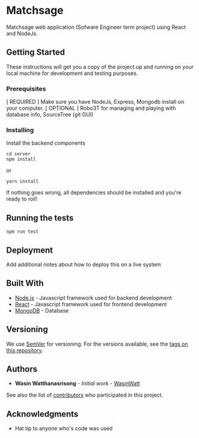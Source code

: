 # Matchsage

Matchsage web application (Sofware Engineer term project) using React and NodeJs.

## Getting Started

These instructions will get you a copy of the project up and running on your local machine for development and testing purposes.

### Prerequisites

[ REQUIRED ] Make sure you have NodeJs, Express, Mongodb install on your computer.
[ OPTIONAL ] Robo3T for managing and playing with database info, SourceTree (git GUI)

### Installing

Install the backend components

```
cd server
npm install
```
or

```
yarn install
```

If nothing goes wrong, all dependencies should be installed and you're ready to roll!

## Running the tests

```
npm run test
```

## Deployment

Add additional notes about how to deploy this on a live system

## Built With

* [Node.js](https://nodejs.org/en/) - Javascript framework used for backend development
* [React](https://reactjs.org/) - Javascript framework used for frontend development
* [MongoDB](https://www.mongodb.com/) - Database

## Versioning

We use [SemVer](http://semver.org/) for versioning. For the versions available, see the [tags on this repository](https://github.com/we-inc/Matchsage/tags). 

## Authors

* **Wasin Watthanasrisong** - *Initial work* - [WasinWatt](https://github.com/wasinwatt)

See also the list of [contributors](https://github.com/we-inc/Matchsage/contributors) who participated in this project.

## Acknowledgments

* Hat tip to anyone who's code was used
